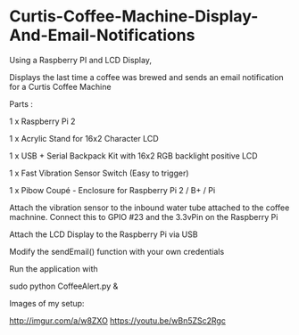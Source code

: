 # Curtis-Coffee-Machine-Display-And-Email-Notifications

Using a Raspberry PI and LCD Display, 

Displays the last time a coffee was brewed and sends an email notification for a Curtis Coffee Machine 

Parts : 

1 x Raspberry Pi 2

1 x Acrylic Stand for 16x2 Character LCD

1 x USB + Serial Backpack Kit with 16x2  RGB backlight positive LCD

1 x Fast Vibration Sensor Switch (Easy to trigger)

1 x Pibow Coupé - Enclosure for Raspberry Pi 2 / B+ / Pi 


Attach the vibration sensor to the inbound water tube attached to the coffee machnine. Connect this to GPIO #23 and the 3.3vPin on the Raspberry Pi 

Attach the LCD Display to the Raspberry Pi via USB

Modify the sendEmail() function with your own credentials

Run the application with 

sudo python CoffeeAlert.py &


Images of my setup:

http://imgur.com/a/w8ZXO
https://youtu.be/wBn5ZSc2Rgc
